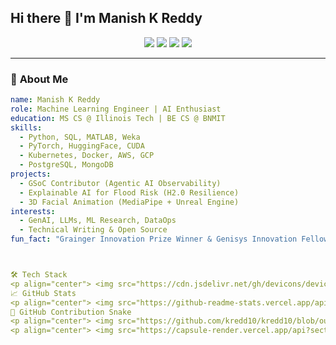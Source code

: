 ## Hi there 👋 I'm Manish K Reddy

<p align="center">
  <a href="mailto:kreddy.manish@gmail.com"><img src="https://img.shields.io/badge/Email-D14836?style=for-the-badge&logo=gmail&logoColor=white"/></a>
  <a href="https://manishkreddy.com"><img src="https://img.shields.io/badge/Website-000000?style=for-the-badge&logo=About.me&logoColor=white"/></a>
  <a href="https://www.linkedin.com/in/manishkreddy"><img src="https://img.shields.io/badge/LinkedIn-0077B5?style=for-the-badge&logo=linkedin&logoColor=white"/></a>
  <a href="https://www.kaggle.com/manishkreddy"><img src="https://img.shields.io/badge/Kaggle-20BEFF?style=for-the-badge&logo=kaggle&logoColor=white"/></a>
</p>

---

### 🚀 **About Me**
```yaml
name: Manish K Reddy
role: Machine Learning Engineer | AI Enthusiast
education: MS CS @ Illinois Tech | BE CS @ BNMIT
skills:
  - Python, SQL, MATLAB, Weka
  - PyTorch, HuggingFace, CUDA
  - Kubernetes, Docker, AWS, GCP
  - PostgreSQL, MongoDB
projects:
  - GSoC Contributor (Agentic AI Observability)
  - Explainable AI for Flood Risk (H2.0 Resilience)
  - 3D Facial Animation (MediaPipe + Unreal Engine)
interests:
  - GenAI, LLMs, ML Research, DataOps
  - Technical Writing & Open Source
fun_fact: "Grainger Innovation Prize Winner & Genisys Innovation Fellow"



🛠️ Tech Stack
<p align="center"> <img src="https://cdn.jsdelivr.net/gh/devicons/devicon@latest/icons/python/python-original.svg" width="45" height="45"/> <img src="https://cdn.jsdelivr.net/gh/devicons/devicon@latest/icons/pytorch/pytorch-original.svg" width="45" height="45"/> <img src="https://cdn.jsdelivr.net/gh/devicons/devicon@latest/icons/docker/docker-original.svg" width="45" height="45"/> <img src="https://cdn.jsdelivr.net/gh/devicons/devicon@latest/icons/kubernetes/kubernetes-original.svg" width="45" height="45"/> <img src="https://cdn.jsdelivr.net/gh/devicons/devicon@latest/icons/postgresql/postgresql-original.svg" width="45" height="45"/> <img src="https://cdn.jsdelivr.net/gh/devicons/devicon@latest/icons/mongodb/mongodb-original.svg" width="45" height="45"/> <img src="https://cdn.jsdelivr.net/gh/devicons/devicon@latest/icons/amazonwebservices/amazonwebservices-original.svg" width="45" height="45"/> <img src="https://cdn.jsdelivr.net/gh/devicons/devicon@latest/icons/googlecloud/googlecloud-original.svg" width="45" height="45"/> <img src="https://cdn.jsdelivr.net/gh/devicons/devicon@latest/icons/matlab/matlab-original.svg" width="45" height="45"/> <img src="https://cdn.jsdelivr.net/gh/devicons/devicon@latest/icons/weka/weka-original.svg" width="45" height="45"/> <img src="https://huggingface.co/front/assets/huggingface_logo.svg" width="45" height="45"/> <img src="https://cdn.jsdelivr.net/gh/devicons/devicon@latest/icons/cuda/cuda-original.svg" width="45" height="45"/> </p>
📈 GitHub Stats
<p align="center"> <img src="https://github-readme-stats.vercel.app/api?username=kredd10&show_icons=true&theme=radical" height="160"/> <img src="https://github-readme-stats.vercel.app/api/top-langs/?username=kredd10&layout=compact&theme=radical" height="160"/> </p>
🐍 GitHub Contribution Snake
<p align="center"> <img src="https://github.com/kredd10/kredd10/blob/output/github-contribution-grid-snake.svg" alt="Snake Animation"/> </p>
<p align="center"> <img src="https://capsule-render.vercel.app/api?section=footer&type=waving&color=gradient&height=100"/> </p>
